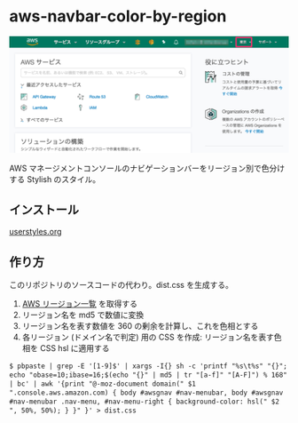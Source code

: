 # aws-navbar-color-by-region

![画面スクリーンショット](./docs/assets/ss-ap-northeast-1.png)

AWS マネージメントコンソールのナビゲーションバーをリージョン別で色分けする Stylish のスタイル。


## インストール

[userstyles.org](https://userstyles.org/styles/150583/aws-navbar-color-by-region)


## 作り方

このリポジトリのソースコードの代わり。dist.css を生成する。

1. [AWS リージョン一覧](http://docs.aws.amazon.com/ja_jp/AWSEC2/latest/UserGuide/using-regions-availability-zones.html) を取得する
2. リージョン名を md5 で数値に変換
3. リージョン名を表す数値を 360 の剰余を計算し、これを色相とする
4. 各リージョン (ドメイン名で判定) 用の CSS を作成: リージョン名を表す色相を CSS hsl に適用する

```console
$ pbpaste | grep -E '[1-9]$' | xargs -I{} sh -c 'printf "%s\t%s" "{}"; echo "obase=10;ibase=16;$(echo "{}" | md5 | tr "[a-f]" "[A-F]") % 168" | bc' | awk '{print "@-moz-document domain(" $1 ".console.aws.amazon.com) { body #awsgnav #nav-menubar, body #awsgnav #nav-menubar .nav-menu, #nav-menu-right { background-color: hsl(" $2 ", 50%, 50%); } }" }' > dist.css
```
